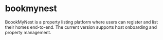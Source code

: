 # bookmynest
BoookMyNest is a property listing platform where users can register and list their homes end-to-end. The current version supports host onboarding and property management.
